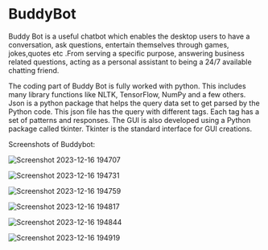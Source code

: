 # BuddyBot
Buddy Bot is a useful chatbot which enables the desktop users to have a conversation, ask questions, entertain themselves through games, jokes,quotes etc .From serving a specific purpose, answering business related questions, acting as a personal assistant to being a 24/7 available chatting friend.

The coding part of Buddy Bot is fully worked with python. This includes many library functions like NLTK, TensorFlow, NumPy and a few others. Json is a python package that helps the query data set to get parsed by the Python code. This json file has the query with different tags. Each tag has a set of patterns and responses. The GUI is also developed using a Python package called tkinter. Tkinter is the standard interface for GUI creations.


Screenshots of Buddybot:



![Screenshot 2023-12-16 194707](https://github.com/sakshiisinghh/BuddyBot/assets/87891878/05aa7e10-cf61-4b0b-993c-2961c05510d1)







![Screenshot 2023-12-16 194731](https://github.com/sakshiisinghh/BuddyBot/assets/87891878/27a58a3e-966f-4e8a-875d-954004d6386a)






![Screenshot 2023-12-16 194759](https://github.com/sakshiisinghh/BuddyBot/assets/87891878/30952dd2-ff25-4641-ba98-b5b9d8447ea1)






![Screenshot 2023-12-16 194817](https://github.com/sakshiisinghh/BuddyBot/assets/87891878/874f1ff7-f958-4bfc-97e0-c6d136d8c233)






![Screenshot 2023-12-16 194844](https://github.com/sakshiisinghh/BuddyBot/assets/87891878/fc94a39a-d35a-4936-a9b5-658b61c7936a)






![Screenshot 2023-12-16 194919](https://github.com/sakshiisinghh/BuddyBot/assets/87891878/f2cbf3bf-8ad5-46b4-ab43-2cd9f1140c14)
